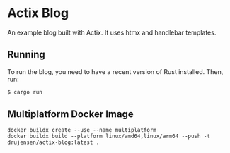 # Actix Blog

An example blog built with Actix.  It uses htmx and handlebar templates.

## Running

To run the blog, you need to have a recent version of Rust installed.  Then, run:

```bash
$ cargo run
```

## Multiplatform Docker Image

```
docker buildx create --use --name multiplatform
docker buildx build --platform linux/amd64,linux/arm64 --push -t drujensen/actix-blog:latest .
```


